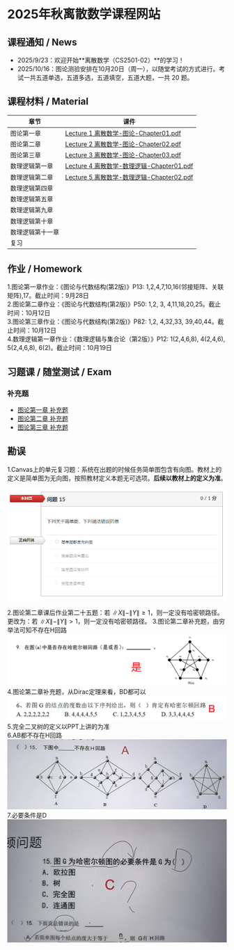 # 2025年秋离散数学课程网站




## 课程通知 / News
- 2025/9/23：欢迎开始**离散数学（CS2501-02）**的学习！
- 2025/10/16：图论测验安排在10月20日（周一），以随堂考试的方式进行。考试一共五道单选，五道多选，五道填空，五道大题，一共 20 题。



## 课程材料 / Material

| 章节            | 课件                                                         |
| --------------- | ------------------------------------------------------------ |
| 图论第一章 |[Lecture 1 离散数学-图论-Chapter01.pdf](./PDF_Slides/离散数学-图论-Chapter01.pdf)|
| 图论第二章|[Lecture 2 离散数学-图论-Chapter02.pdf](./PDF_Slides/离散数学-图论-Chapter02.pdf)|
| 图论第三章|[Lecture 3 离散数学-图论-Chapter03.pdf](./PDF_Slides/离散数学-图论-Chapter03.pdf)|
| 数理逻辑第一章|[Lecture 4 离散数学-数理逻辑-Chapter01.pdf](./PDF_Slides/离散数学chapter01.pdf)|
| 数理逻辑第二章|[Lecture 5 离散数学-数理逻辑-Chapter02.pdf](./PDF_Slides/离散数学chapter02.pdf)|
| 数理逻辑第四章                |      |
| 数理逻辑第五章                |      |
| 数理逻辑第九章                |      |
| 数理逻辑第十章                   |      |
| 数理逻辑第十一章 |      |
| 复习                    |      |



## 作业 / Homework
1.图论第一章作业：《图论与代数结构(第2版)》P13: 1,2,4,7,10,16(邻接矩阵、关联矩阵),17。截止时间：9月28日  
2.图论第二章作业：《图论与代数结构(第2版)》P50: 1,2, 3, 4,11,18,20,25。截止时间：10月12日  
3.图论第三章作业：《图论与代数结构(第2版)》P82: 1,2, 4,32,33, 39,40,44。截止时间：10月12日  
4.数理逻辑第一章作业：《数理逻辑与集合论（第2版）》P12: 1(2,4,6,8), 4(2,4,6), 5(2,4,6,8), 6(2)。截止时间：10月19日  

## 习题课 / 随堂测试 / Exam

### 补充题

- [图论第一章 补充题](./PDF_Slides/离散数学-图论-Chapter01-Exercises.pdf)
- [图论第二章 补充题](./PDF_Slides/离散数学-图论-Chapter02-Exercises.pdf)
- [图论第三章 补充题](./PDF_Slides/离散数学-图论-Chapter03-Exercises.pdf)

## 勘误

1.Canvas上的单元复习题：系统在出题的时候任务简单图包含有向图。教材上的定义是简单图为无向图，按照教材定义本题无可选项。**后续以教材上的定义为准**。

![image-20241003183156962](imgs/image-20241003183156962.png)

2.图论第二章课后作业第二十五题：若 $\|X\|-\|Y\| \ge 1$，则一定没有哈密顿路径。更改为：若 $\|X\|-\|Y\| > 1$，则一定没有哈密顿路径。
3.图论第二章补充题，由穷举法可知不存在H回路
![image-1](imgs/1.png)
4.图论第二章补充题，从Dirac定理来看，BD都可以
 ![image-2](imgs/2.png)
5.完全二叉树的定义以PPT上讲的为准  
6.AB都不存在H回路
![image-3](imgs/3.jpg)
7.必要条件是D
![image-4](imgs/4.jpg)
